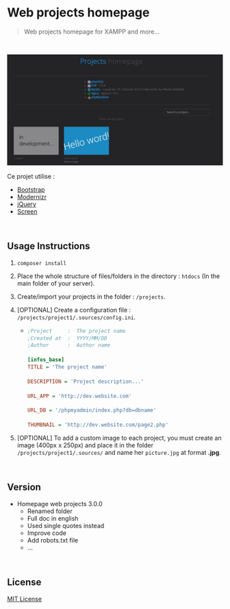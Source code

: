 # Web projects homepage
> Web projects homepage for XAMPP and more...

<br>

![Web projects homepage](.sources/demo-web-projects-homepage.gif "Web projects homepage")

Ce projet utilise :
* [Bootstrap](http://getbootstrap.com)
* [Modernizr](https://modernizr.com)
* [jQuery](http://jquery.com)
* [Screen](https://github.com/microweber/screen)

<br>

## Usage Instructions

1. `composer install`

2. Place the whole structure of files/folders in the directory : `htdocs` (In the main folder of your server).

3. Create/import your projects in the folder : `/projects`.

4. [OPTIONAL] Create a configuration file : `/projects/project1/.sources/config.ini`.
    - ```ini
      ;Project     :  The project name
      ;Created at  :  YYYY/MM/DD
      ;Author      :  Author name
      
      [infos_base]
      TITLE = 'The project name'
      
      DESCRIPTION = 'Project description...'
      
      URL_APP = 'http://dev.website.com'
      
      URL_DB = '/phpmyadmin/index.php?db=dbname'
      
      THUMBNAIL = 'http://dev.website.com/page2.php'
      ```

5. [OPTIONAL] To add a custom image to each project, you must create an image (400px x 250px) and place it in the folder `/projects/project1/.sources/` and name her `picture.jpg` at format **.jpg**.

<br>

## Version

- Homepage web projects 3.0.0
    - Renamed folder
    - Full doc in english
    - Used single quotes instead
    - Improve code
    - Add robots.txt file
    - ...

<br>
 
## License

[MIT License](LICENSE)
